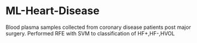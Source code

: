 # ML-Heart-Disease
Blood plasma samples collected from coronary disease patients post major surgery.  Performed RFE with SVM to classification of HF+,HF-,HVOL
